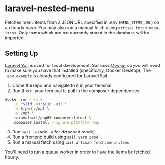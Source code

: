 # laravel-nested-menu

Fetches menu items from a JSON URL specified in .env (`MENU_ITEMS_URL`) on an hourly basis. You may also run a manual fetch using `artisan fetch:menu-items`. Only items which are not currently stored in the database will be imported.

## Setting Up

[Laravel Sail](https://laravel.com/docs/8.x/sail) is used for local development. Sail uses [Docker](https://www.docker.com/) so you will need to make sure you have that installed (specifically, Docker Desktop). The `.env.example` is already configured for Laravel Sail.

1. Clone the repo and navigate to it in your terminal.
2. Run this in your terminal to pull in the composer dependencies:
```bash
docker run --rm \
    -u "$(id -u):$(id -g)" \
    -v $(pwd):/opt \
    -w /opt \
    laravelsail/php80-composer:latest \
    composer install --ignore-platform-reqs
```
3. Run `sail up` (add `-d` for detached mode)
4. Run a frontend build using `sail yarn prod`
5. Run a manual fetch using `sail artisan fetch:menu-items`

You'll need to run a queue worker in order to have the items be fetched hourly.
